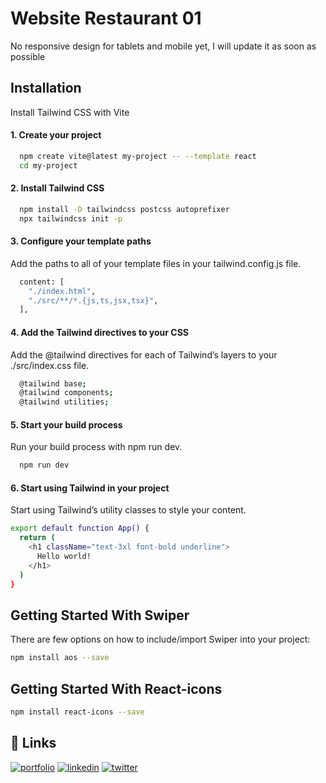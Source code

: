 
# Website Restaurant 01

No responsive design for tablets and mobile yet, I will update it as soon as possible



## Installation

Install Tailwind CSS with Vite
#### 1. Create your project
```bash
  npm create vite@latest my-project -- --template react
  cd my-project
```
#### 2. Install Tailwind CSS
```bash
  npm install -D tailwindcss postcss autoprefixer
  npx tailwindcss init -p
```
#### 3. Configure your template paths
Add the paths to all of your template files in your tailwind.config.js file.
```bash
  content: [
    "./index.html",
    "./src/**/*.{js,ts,jsx,tsx}",
  ],
```

#### 4. Add the Tailwind directives to your CSS
Add the @tailwind directives for each of Tailwind’s layers to your ./src/index.css file.
```bash
  @tailwind base;
  @tailwind components;
  @tailwind utilities;
```

#### 5. Start your build process
Run your build process with npm run dev.
```bash
  npm run dev
```

#### 6. Start using Tailwind in your project
Start using Tailwind’s utility classes to style your content.
```bash
export default function App() {
  return (
    <h1 className="text-3xl font-bold underline">
      Hello world!
    </h1>
  )
}
```

## Getting Started With Swiper
There are few options on how to include/import Swiper into your project:
```bash
npm install aos --save
```


## Getting Started With React-icons
```bash
npm install react-icons --save
```

## 🔗 Links
[![portfolio](https://img.shields.io/badge/my_portfolio-000?style=for-the-badge&logo=ko-fi&logoColor=white)](https://react-tailwind-css-restaurant-01.vercel.app/)
[![linkedin](https://img.shields.io/badge/linkedin-0A66C2?style=for-the-badge&logo=linkedin&logoColor=white)](https://www.linkedin.com/)
[![twitter](https://img.shields.io/badge/twitter-1DA1F2?style=for-the-badge&logo=twitter&logoColor=white)](https://twitter.com/)
